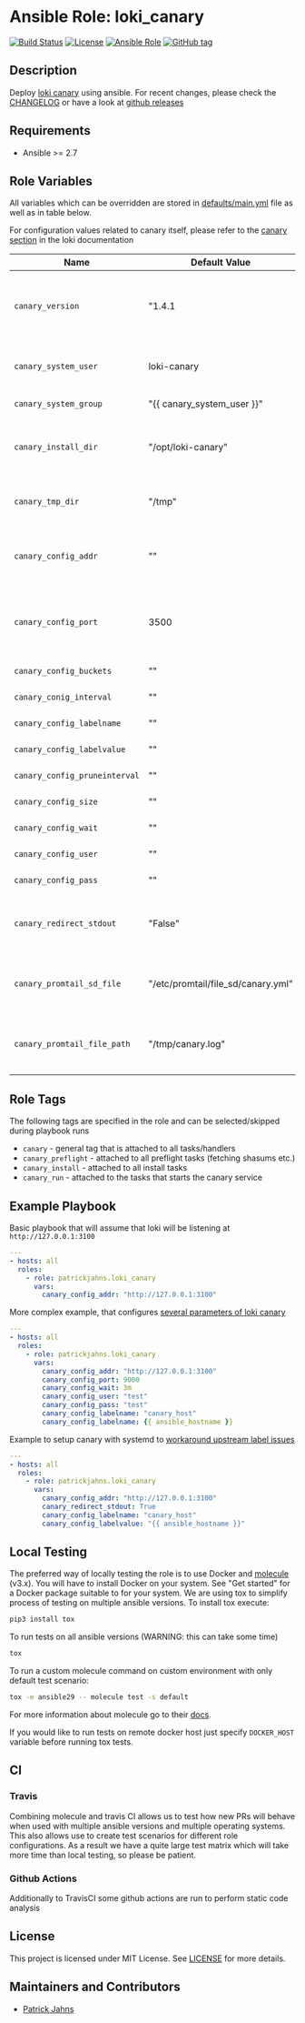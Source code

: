 # Ansible Role: loki_canary

[![Build Status](https://travis-ci.org/patrickjahns/ansible-role-loki-canary.svg?branch=master)](https://travis-ci.org/patrickjahns/ansible-role-loki-canary)
[![License](https://img.shields.io/badge/license-MIT%20License-brightgreen.svg)](https://opensource.org/licenses/MIT)
[![Ansible Role](https://img.shields.io/badge/ansible%20role-patrickjahns.loki_canary-blue.svg)](https://galaxy.ansible.com/patrickjahns/loki_canary/)
[![GitHub tag](https://img.shields.io/github/tag/patrickjahns/ansible-role-loki-canary.svg)](https://github.com/patrickjahns/ansible-role-loki-canary/tags)

## Description

Deploy [loki canary](https://github.com/grafana/loki) using ansible.
For recent changes, please check the [CHANGELOG](/CHANGELOG.md) or have a look at [github releases](https://github.com/patrickjahns/ansible-role-loki-canary/releases)


## Requirements

- Ansible >= 2.7 

## Role Variables

All variables which can be overridden are stored in [defaults/main.yml](defaults/main.yml) file as well as in table below.

For configuration values related to canary itself, please refer to the [canary section](https://github.com/grafana/loki/blob/master/docs/operations/loki-canary.md#configuration) in the loki documentation

| Name                    | Default Value | Description                        |
| ----------------------- | ------------- | -----------------------------------|
| `canary_version`        | "1.4.1        | canary package version. Also accepts *latest* as parameter. |
| `canary_system_user`    | loki-canary   | User the canary process will run at |
| `canary_system_group`   | "{{ canary_system_user }}" | Group of the *canary* user |
| `canary_install_dir`    | "/opt/loki-canary" | Directory where canary binaries will be installed |
| `canary_tmp_dir`        | "/tmp"        | Directory for temporary files during installation |
| `canary_config_addr`    | ""            | **REQUIRED** loki server address - [more information](https://github.com/grafana/loki/blob/master/docs/operations/loki-canary.md#configuration) |
| `canary_config_port`    | 3500          | Port where canary will expose metrics - [more information](https://github.com/grafana/loki/blob/master/docs/operations/loki-canary.md#configuration) |
| `canary_config_buckets` | ""            | [See canary configuration](https://github.com/grafana/loki/blob/master/docs/operations/loki-canary.md#configuration) |
| `canary_conig_interval` | ""            | [See canary configuration](https://github.com/grafana/loki/blob/master/docs/operations/loki-canary.md#configuration) |
| `canary_config_labelname` | ""          | [See canary configuration](https://github.com/grafana/loki/blob/master/docs/operations/loki-canary.md#configuration) |
| `canary_config_labelvalue` | ""         | [See canary configuration](https://github.com/grafana/loki/blob/master/docs/operations/loki-canary.md#configuration) |
| `canary_config_pruneinterval` | ""      | [See canary configuration](https://github.com/grafana/loki/blob/master/docs/operations/loki-canary.md#configuration) |
| `canary_config_size`    | ""            | [See canary configuration](https://github.com/grafana/loki/blob/master/docs/operations/loki-canary.md#configuration) |
| `canary_config_wait`    | ""            | [See canary configuration](https://github.com/grafana/loki/blob/master/docs/operations/loki-canary.md#configuration) |
| `canary_config_user`    | ""            | [See canary configuration](https://github.com/grafana/loki/blob/master/docs/operations/loki-canary.md#configuration) |
| `canary_config_pass`    | ""            | [See canary configuration](https://github.com/grafana/loki/blob/master/docs/operations/loki-canary.md#configuration) |
| `canary_redirect_stdout` | "False"      | Enable workaround to use canary with systemd |
| `canary_promtail_sd_file`   | "/etc/promtail/file_sd/canary.yml" | File service discovery file to write for promtail to discover |
| `canary_promtail_file_path` | "/tmp/canary.log" | Logfile to be written by canary and to be parsed by promtail |


## Role Tags

The following tags are specified in the role and can be selected/skipped during playbook runs

- `canary` - general tag that is attached to all tasks/handlers
- `canary_preflight` - attached to all preflight tasks (fetching shasums etc.)
- `canary_install` - attached to all install tasks
- `canary_run` - attached to the tasks that starts the canary service

## Example Playbook

Basic playbook that will assume that loki will be listening at `http://127.0.0.1:3100` 
```yaml
---
- hosts: all
  roles:
    - role: patrickjahns.loki_canary
      vars: 
        canary_config_addr: "http://127.0.0.1:3100"
```

More complex example, that configures [several parameters of loki canary](https://github.com/grafana/loki/blob/master/docs/operations/loki-canary.md#configuration)

```yaml
---
- hosts: all
  roles:
    - role: patrickjahns.loki_canary
      vars: 
        canary_config_addr: "http://127.0.0.1:3100"
        canary_config_port: 9000
        canary_config_wait: 3m
        canary_config_user: "test"
        canary_config_pass: "test"
        canary_config_labelname: "canary_host"
        canary_config_labelname: {{ ansible_hostname }}
```

Example to setup canary with systemd to [workaround upstream label issues](https://github.com/grafana/loki/issues/1435)

```yaml
---
- hosts: all
  roles:
    - role: patrickjahns.loki_canary
      vars: 
        canary_config_addr: "http://127.0.0.1:3100"
        canary_redirect_stdout: True
        canary_config_labelname: "canary_host"
        canary_config_labelvalue: "{{ ansible_hostname }}"
```

## Local Testing

The preferred way of locally testing the role is to use Docker and [molecule](https://github.com/metacloud/molecule) (v3.x). You will have to install Docker on your system. See "Get started" for a Docker package suitable to for your system.
We are using tox to simplify process of testing on multiple ansible versions. To install tox execute:
```sh
pip3 install tox
```
To run tests on all ansible versions (WARNING: this can take some time)
```sh
tox
```
To run a custom molecule command on custom environment with only default test scenario:
```sh
tox -e ansible29 -- molecule test -s default
```
For more information about molecule go to their [docs](http://molecule.readthedocs.io/en/latest/).

If you would like to run tests on remote docker host just specify `DOCKER_HOST` variable before running tox tests.

## CI

### Travis
Combining molecule and travis CI allows us to test how new PRs will behave when used with multiple ansible versions and multiple operating systems. This also allows use to create test scenarios for different role configurations. As a result we have a quite large test matrix which will take more time than local testing, so please be patient.

### Github Actions
Additionally to TravisCI some github actions are run to perform static code analysis

## License

This project is licensed under MIT License. See [LICENSE](/LICENSE) for more details.

## Maintainers and Contributors

- [Patrick Jahns](https://github.com/patrickjahns)